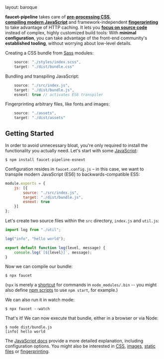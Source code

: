 layout: baroque

**faucet-pipeline** takes care of **[pre-processing&nbsp;CSS](css.html)**,
**[compiling&nbsp;modern&nbsp;JavaScript](js.html)** and framework-independent
**[fingerprinting](manifest.html)** to take advantage of HTTP caching. It lets you
**[focus on source code](philosophy.html)** instead of complex, highly customized
build tools: With **minimal configuration**, you can take advantage of the
front-end community's **established tooling**, without worrying about low-level
details.

Creating a CSS bundle from [Sass](http://sass-lang.com) modules:

```javascript
    source: "./styles/index.scss",
    target: "./dist/bundle.css"
```

Bundling and transpiling JavaScript:

```javascript
    source: "./src/index.js",
    target: "./dist/bundle.js",
    esnext: true // activates ES6 transpiler
```

Fingerprinting arbitrary files, like fonts and images:

```javascript
    source: "./assets",
    target: "./dist/assets"
```


Getting Started
---------------

In order to avoid unnecessary bloat, you're only required to install the
functionality you actually need. Let's start with some [JavaScript](js.html):

```shell
$ npm install faucet-pipeline-esnext
```

Configuration resides in `faucet.config.js` – in this case, we want to transpile
modern JavaScript (ES6) to backwards-compatible ES5:

```javascript
module.exports = {
    js: [{
        source: "./src/index.js",
        target: "./dist/bundle.js",
        esnext: true
    }]
};
```

Let's create two source files within the `src` directory, `index.js` and
`util.js`:

```javascript
import log from "./util";

log("info", "hello world");
```

```javascript
export default function log(level, message) {
    console.log(`[${level}]`, message);
}
```

Now we can compile our bundle:

```shell
$ npx faucet
```

(`npx` is merely a
[shortcut](https://medium.com/@maybekatz/introducing-npx-an-npm-package-runner-55f7d4bd282b)
for commands in `node_modules/.bin` -- you might also define
[npm scripts](https://docs.npmjs.com/misc/scripts) to use `npm start`, for
example.)

We can also run it in watch mode:

```shell
$ npx faucet --watch
```

That's it! We can now execute that bundle, either in a browser or via Node:

```shell
$ node dist/bundle.js
[info] hello world
```

The [JavaScript docs](js.html) provide a more detailed explanation, including
configuration options. You might also be interested in [CSS](css.html),
[images](images.html), [static files](static.html) or
[fingerprinting](fingerprinting.html).
